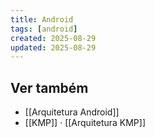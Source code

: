 ```yaml
---
title: Android
tags: [android]
created: 2025-08-29
updated: 2025-08-29
---
```


## Ver também
- [[Arquitetura Android]]
- [[KMP]] · [[Arquitetura KMP]]
